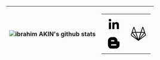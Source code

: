 |![ibrahim AKIN's github stats](https://github-readme-stats.vercel.app/api?username=ibrahimakin&show_icons=true&theme=tokyonight)|<table><tr><td><a class="icon-17 linkedin" href="https://www.linkedin.com/in/ibrahim-AKIN" target="_blank" title="LinkedIn"> <svg viewbox="0 0 512 512" preserveAspectRatio="xMidYMid meet" width="50" height="50"><path d="M186.4 142.4c0 19-15.3 34.5-34.2 34.5 -18.9 0-34.2-15.4-34.2-34.5 0-19 15.3-34.5 34.2-34.5C171.1 107.9 186.4 123.4 186.4 142.4zM181.4 201.3h-57.8V388.1h57.8V201.3zM273.8 201.3h-55.4V388.1h55.4c0 0 0-69.3 0-98 0-26.3 12.1-41.9 35.2-41.9 21.3 0 31.5 15 31.5 41.9 0 26.9 0 98 0 98h57.5c0 0 0-68.2 0-118.3 0-50-28.3-74.2-68-74.2 -39.6 0-56.3 30.9-56.3 30.9v-25.2H273.8z"></path></svg></a> <br> <a class="icon-31 blogger" href="http://ibrahim-akin.blogspot.com" target="_blank" title="Blogger"> <svg viewbox="0 0 512 512" preserveAspectRatio="xMidYMid meet" width="50" height="50"><path d="M 315.969 135.186C 314.722 129.512 311.186 124.243 307.152 122.046C 305.91 121.37 297.956 120.508 289.475 120.131C 275.264 119.499 273.674 119.222 269.189 116.588C 262.074 112.411 260.114 107.901 260.095 95.6545C 260.058 72.2565 250.338 50.5345 231.132 30.9295C 217.45 16.9625 202.187 7.50851 184.768 2.21051C 180.598 0.942512 171.26 0.510512 139.984 0.140512C 90.909 -0.440488 80.015 0.567514 63.308 7.23351C 32.507 19.5235 10.375 45.4255 2.30198 78.6315C 0.785982 84.8685 0.490984 94.8635 0.132984 152.283C -0.316016 224.217 0.178981 234.78 4.66598 249.036C 8.37298 260.813 12.113 268.031 19.819 278.274C 34.498 297.789 56.497 311.883 78.491 315.864C 88.958 317.758 218.093 318.232 231.319 316.425C 254.32 313.282 272.344 304.047 289.253 286.741C 301.486 274.222 309.143 260.671 314.147 242.687C 316.226 235.216 316.4 231.579 316.781 187.713C 317.071 154.606 316.831 139.1 315.969 135.186ZM 88.09 90.0635C 93.614 84.4765 95.141 84.2645 129.716 84.2645C 160.756 84.2645 161.799 84.3325 166.359 86.6395C 172.948 89.9735 175.811 94.6755 175.811 102.161C 175.811 108.921 173.122 113.659 167.125 117.466C 163.905 119.51 161.98 119.638 131.568 119.817C 112.789 119.927 97.829 119.568 95.6 118.953C 83.841 115.705 79.448 98.8045 88.09 90.0635ZM 223.735 231.746L 213.221 233.459L 158.424 234.101C 110.273 234.666 96.632 233.783 94.126 232.689C 89.079 230.486 84.378 224.366 83.566 218.939C 82.792 213.77 85.386 206.663 89.361 203.059C 94.372 198.516 96.571 198.365 158.195 198.316C 221.586 198.266 221.256 198.24 227.267 203.862C 235.757 211.803 233.966 225.941 223.735 231.746Z" transform="translate(98 97)"></path></svg></a></td><td><a class="icon-7 gitlab" href="https://gitlab.com/ibrahimAKIN" target="_blank" title="Gitlab"> <svg viewbox="0 0 30 25" preserveAspectRatio="xMidYMid meet" width="50" height="50"><path d="M4.845.904c-.435 0-.82.28-.955.692C2.639 5.449 1.246 9.728.07 13.335a1.437 1.437 0 00.522 1.607l11.071 8.045c.2.145.472.144.67-.004l11.073-8.04a1.436 1.436 0 00.522-1.61c-1.285-3.942-2.683-8.256-3.817-11.746a1.004 1.004 0 00-.957-.684.987.987 0 00-.949.69l-2.405 7.408H8.203l-2.41-7.408a.987.987 0 00-.942-.69h-.006zm-.006 1.42l2.173 6.678H2.675zm14.326 0l2.168 6.678h-4.341zm-10.593 7.81h6.862c-1.142 3.52-2.288 7.04-3.434 10.559L8.572 10.135zm-5.514.005h4.321l3.086 9.5zm13.567 0h4.325c-2.467 3.17-4.95 6.328-7.411 9.502 1.028-3.167 2.059-6.334 3.086-9.502zM2.1 10.762l6.977 8.947-7.817-5.682a.305.305 0 01-.112-.341zm19.798 0l.952 2.922a.305.305 0 01-.11.341v.002l-7.82 5.68.026-.035z" transform="translate(3 1)"></path></svg> </a></td></tr></table>|
|--|--|